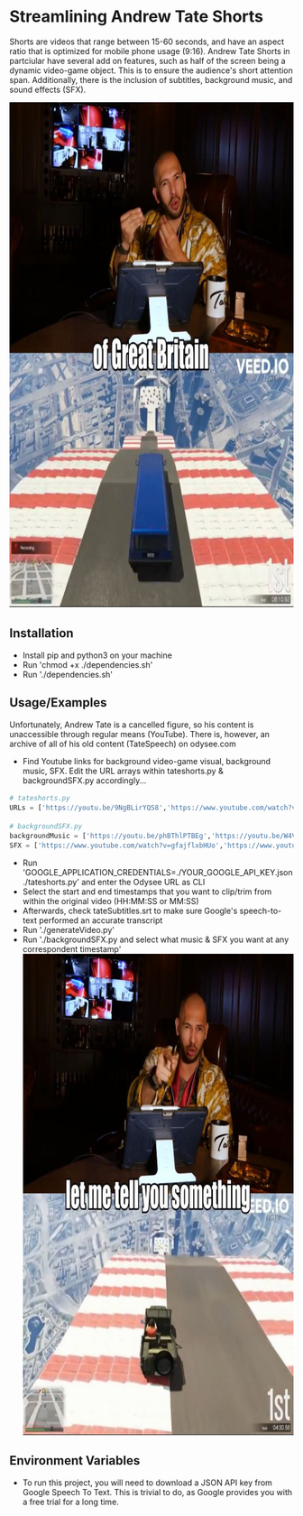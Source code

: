 
# Streamlining Andrew Tate Shorts

Shorts are videos that range between 15-60 seconds, and have an aspect ratio that is optimized for mobile phone usage (9:16).
Andrew Tate Shorts in partciular have several add on features, such as half of the screen being a dynamic video-game object. This is to ensure the audience's short attention span. Additionally, there is the inclusion of subtitles, background music, and sound effects (SFX).

![Screenshot of a posted video](./Tate2.JPG)

## Installation

- Install pip and python3 on your machine
- Run 'chmod +x ./dependencies.sh'
- Run './dependencies.sh'


## Usage/Examples
Unfortunately, Andrew Tate is a cancelled figure, so his content is unaccessible through regular means (YouTube). There is, however, an archive of all of his old content (TateSpeech) on odysee.com
- Find Youtube links for background video-game visual, background music, SFX. Edit the URL arrays within tateshorts.py & backgroundSFX.py accordingly...
```python
# tateshorts.py
URLs = ['https://youtu.be/9NgBLirYQS8','https://www.youtube.com/watch?v=DHWcFozSFso','https://youtu.be/DTp8Ul82nYc']

# backgroundSFX.py
backgroundMusic = ['https://youtu.be/phBThlPTBEg','https://youtu.be/W4VTq0sa9yg']
SFX = ['https://www.youtube.com/watch?v=gfajflxbHUo','https://www.youtube.com/watch?v=2WWGVDR-7oM','https://www.youtube.com/watch?v=H9CWQaMYXiI','https://www.youtube.com/watch?v=4PTY8jNeOas','https://www.youtube.com/watch?v=VXwBY_dv2Qo']
```
- Run 'GOOGLE_APPLICATION_CREDENTIALS=./YOUR_GOOGLE_API_KEY.json ./tateshorts.py' and enter the Odysee URL as CLI
- Select the start and end timestamps that you want to clip/trim from within the original video (HH:MM:SS or MM:SS)
- Afterwards, check tateSubtitles.srt to make sure Google's speech-to-text performed an accurate transcript
- Run './generateVideo.py'
- Run './backgroundSFX.py and select what music & SFX you want at any correspondent timestamp'
![Example of Output](./Tate3.JPG)
    
## Environment Variables

- To run this project, you will need to download a JSON API key from Google Speech To Text. This is trivial to do, as Google provides you with a free trial for a long time.

